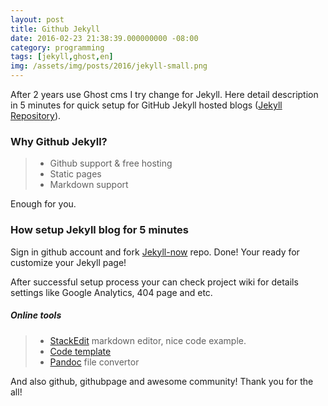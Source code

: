 ```yaml
---
layout: post
title: Github Jekyll
date: 2016-02-23 21:38:39.000000000 -08:00
category: programming
tags: [jekyll,ghost,en]
img: /assets/img/posts/2016/jekyll-small.png
---
```


After 2 years use Ghost cms I try change for Jekyll.
Here detail description in 5 minutes for quick setup for GitHub Jekyll hosted blogs ([Jekyll Repository](https://github.com/jekyll/jekyll)).

### Why Github Jekyll?
>- Github support & free hosting
>- Static pages
>- Markdown support

Enough for you.

### How setup Jekyll blog for 5 minutes

Sign in github account and fork [Jekyll-now](https://github.com/aldb/jekyll-now) repo. Done! Your ready for customize your Jekyll page!

<p class="lead blockquote">
After successful setup process your can check project wiki for details settings like Google Analytics, 404 page and etc.
</p>

##### Online tools

>- [StackEdit](https://stackedit.io/editor) markdown editor, nice code example.
>- [Code template](http://jekyllrb.com/docs/templates/)
>- [Pandoc](http://pandoc.org/) file convertor

And also github, githubpage and awesome community! Thank you for the all!
